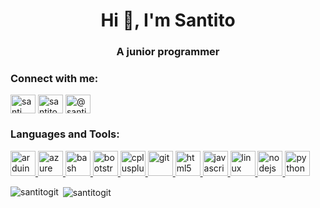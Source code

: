 <h1 align="center">Hi 👋, I'm Santito</h1>
<h3 align="center">A junior programmer</h3>

<h3 align="left">Connect with me:</h3>
<p align="left">
<a href="https://www.linkedin.com/in/santi-guzm%C3%A1n-ab829819b/" target="blank"><img align="center" src="https://cdn.jsdelivr.net/npm/simple-icons@3.0.1/icons/linkedin.svg" alt="santi guzmán" height="30" width="40" /></a>
<a href="https://instagram.com/santito_" target="blank"><img align="center" src="https://cdn.jsdelivr.net/npm/simple-icons@3.0.1/icons/instagram.svg" alt="santito_" height="30" width="40" /></a>
<a href="https://www.hackerrank.com/santiago_guzman2" target="blank"><img align="center" src="https://cdn.jsdelivr.net/npm/simple-icons@3.0.1/icons/hackerearth.svg" alt="@santiago_guzman2" height="30" width="40" /></a>
</p>

<h3 align="left">Languages and Tools:</h3>
<p align="left"> <a href="https://www.arduino.cc/" target="_blank"> <img src="https://cdn.worldvectorlogo.com/logos/arduino-1.svg" alt="arduino" width="40" height="40"/> </a> <a href="https://azure.microsoft.com/en-in/" target="_blank"> <img src="https://www.vectorlogo.zone/logos/microsoft_azure/microsoft_azure-icon.svg" alt="azure" width="40" height="40"/> </a> <a href="https://www.gnu.org/software/bash/" target="_blank"> <img src="https://www.vectorlogo.zone/logos/gnu_bash/gnu_bash-icon.svg" alt="bash" width="40" height="40"/> </a> <a href="https://getbootstrap.com" target="_blank"> <img src="https://devicons.github.io/devicon/devicon.git/icons/bootstrap/bootstrap-plain.svg" alt="bootstrap" width="40" height="40"/> </a> <a href="https://www.w3schools.com/cpp/" target="_blank"> <img src="https://devicons.github.io/devicon/devicon.git/icons/cplusplus/cplusplus-original.svg" alt="cplusplus" width="40" height="40"/> </a> <a href="https://git-scm.com/" target="_blank"> <img src="https://www.vectorlogo.zone/logos/git-scm/git-scm-icon.svg" alt="git" width="40" height="40"/> </a> <a href="https://www.w3.org/html/" target="_blank"> <img src="https://devicons.github.io/devicon/devicon.git/icons/html5/html5-original-wordmark.svg" alt="html5" width="40" height="40"/> </a> <a href="https://developer.mozilla.org/en-US/docs/Web/JavaScript" target="_blank"> <img src="https://devicons.github.io/devicon/devicon.git/icons/javascript/javascript-original.svg" alt="javascript" width="40" height="40"/> </a> <a href="https://www.linux.org/" target="_blank"> <img src="https://devicons.github.io/devicon/devicon.git/icons/linux/linux-original.svg" alt="linux" width="40" height="40"/> </a> <a href="https://nodejs.org" target="_blank"> <img src="https://devicons.github.io/devicon/devicon.git/icons/nodejs/nodejs-original-wordmark.svg" alt="nodejs" width="40" height="40"/> </a> <a href="https://www.python.org" target="_blank"> <img src="https://devicons.github.io/devicon/devicon.git/icons/python/python-original.svg" alt="python" width="40" height="40"/> </a> </p>

<p><img align="left" src="https://github-readme-stats.vercel.app/api/top-langs?username=santitogit&show_icons=true&locale=en&layout=compact" alt="santitogit" /></p>

<p>&nbsp;<img align="center" src="https://github-readme-stats.vercel.app/api?username=santitogit&show_icons=true&locale=en" alt="santitogit" /></p>



